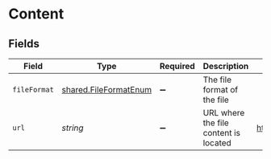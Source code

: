 # Content


## Fields

| Field                                                                  | Type                                                                   | Required                                                               | Description                                                            | Example                                                                |
| ---------------------------------------------------------------------- | ---------------------------------------------------------------------- | ---------------------------------------------------------------------- | ---------------------------------------------------------------------- | ---------------------------------------------------------------------- |
| `fileFormat`                                                           | [shared.FileFormatEnum](../../../sdk/models/shared/fileformatenum.md)  | :heavy_minus_sign:                                                     | The file format of the file                                            |                                                                        |
| `url`                                                                  | *string*                                                               | :heavy_minus_sign:                                                     | URL where the file content is located                                  | https://api.stackone.com/unified/hris/employees/1/documents/1/download |